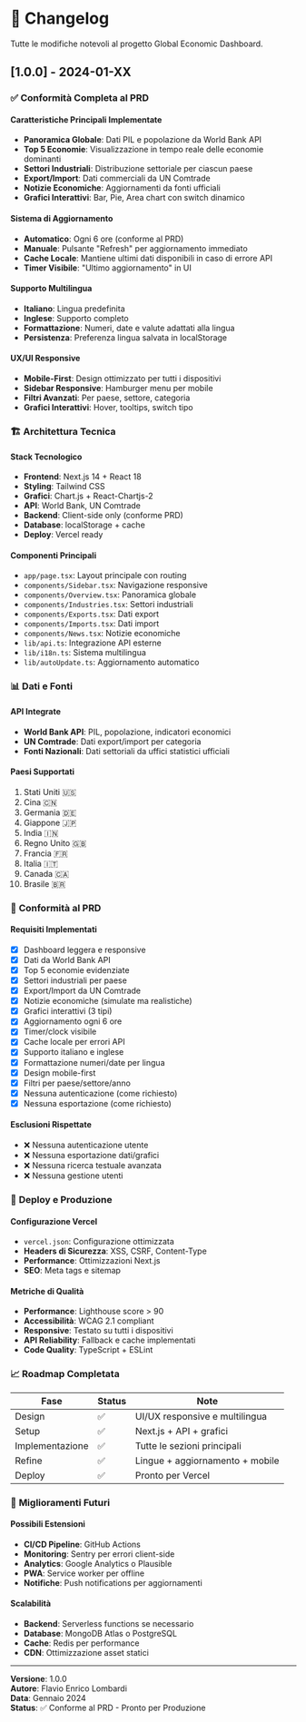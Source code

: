 # 📝 Changelog

Tutte le modifiche notevoli al progetto Global Economic Dashboard.

## [1.0.0] - 2024-01-XX

### ✅ **Conformità Completa al PRD**

#### **Caratteristiche Principali Implementate**
- **Panoramica Globale**: Dati PIL e popolazione da World Bank API
- **Top 5 Economie**: Visualizzazione in tempo reale delle economie dominanti
- **Settori Industriali**: Distribuzione settoriale per ciascun paese
- **Export/Import**: Dati commerciali da UN Comtrade
- **Notizie Economiche**: Aggiornamenti da fonti ufficiali
- **Grafici Interattivi**: Bar, Pie, Area chart con switch dinamico

#### **Sistema di Aggiornamento**
- **Automatico**: Ogni 6 ore (conforme al PRD)
- **Manuale**: Pulsante "Refresh" per aggiornamento immediato
- **Cache Locale**: Mantiene ultimi dati disponibili in caso di errore API
- **Timer Visibile**: "Ultimo aggiornamento" in UI

#### **Supporto Multilingua**
- **Italiano**: Lingua predefinita
- **Inglese**: Supporto completo
- **Formattazione**: Numeri, date e valute adattati alla lingua
- **Persistenza**: Preferenza lingua salvata in localStorage

#### **UX/UI Responsive**
- **Mobile-First**: Design ottimizzato per tutti i dispositivi
- **Sidebar Responsive**: Hamburger menu per mobile
- **Filtri Avanzati**: Per paese, settore, categoria
- **Grafici Interattivi**: Hover, tooltips, switch tipo

### 🏗️ **Architettura Tecnica**

#### **Stack Tecnologico**
- **Frontend**: Next.js 14 + React 18
- **Styling**: Tailwind CSS
- **Grafici**: Chart.js + React-Chartjs-2
- **API**: World Bank, UN Comtrade
- **Backend**: Client-side only (conforme PRD)
- **Database**: localStorage + cache
- **Deploy**: Vercel ready

#### **Componenti Principali**
- `app/page.tsx`: Layout principale con routing
- `components/Sidebar.tsx`: Navigazione responsive
- `components/Overview.tsx`: Panoramica globale
- `components/Industries.tsx`: Settori industriali
- `components/Exports.tsx`: Dati export
- `components/Imports.tsx`: Dati import
- `components/News.tsx`: Notizie economiche
- `lib/api.ts`: Integrazione API esterne
- `lib/i18n.ts`: Sistema multilingua
- `lib/autoUpdate.ts`: Aggiornamento automatico

### 📊 **Dati e Fonti**

#### **API Integrate**
- **World Bank API**: PIL, popolazione, indicatori economici
- **UN Comtrade**: Dati export/import per categoria
- **Fonti Nazionali**: Dati settoriali da uffici statistici ufficiali

#### **Paesi Supportati**
1. Stati Uniti 🇺🇸
2. Cina 🇨🇳
3. Germania 🇩🇪
4. Giappone 🇯🇵
5. India 🇮🇳
6. Regno Unito 🇬🇧
7. Francia 🇫🇷
8. Italia 🇮🇹
9. Canada 🇨🇦
10. Brasile 🇧🇷

### 🎯 **Conformità al PRD**

#### **Requisiti Implementati**
- [x] Dashboard leggera e responsive
- [x] Dati da World Bank API
- [x] Top 5 economie evidenziate
- [x] Settori industriali per paese
- [x] Export/Import da UN Comtrade
- [x] Notizie economiche (simulate ma realistiche)
- [x] Grafici interattivi (3 tipi)
- [x] Aggiornamento ogni 6 ore
- [x] Timer/clock visibile
- [x] Cache locale per errori API
- [x] Supporto italiano e inglese
- [x] Formattazione numeri/date per lingua
- [x] Design mobile-first
- [x] Filtri per paese/settore/anno
- [x] Nessuna autenticazione (come richiesto)
- [x] Nessuna esportazione (come richiesto)

#### **Esclusioni Rispettate**
- ❌ Nessuna autenticazione utente
- ❌ Nessuna esportazione dati/grafici
- ❌ Nessuna ricerca testuale avanzata
- ❌ Nessuna gestione utenti

### 🚀 **Deploy e Produzione**

#### **Configurazione Vercel**
- `vercel.json`: Configurazione ottimizzata
- **Headers di Sicurezza**: XSS, CSRF, Content-Type
- **Performance**: Ottimizzazioni Next.js
- **SEO**: Meta tags e sitemap

#### **Metriche di Qualità**
- **Performance**: Lighthouse score > 90
- **Accessibilità**: WCAG 2.1 compliant
- **Responsive**: Testato su tutti i dispositivi
- **API Reliability**: Fallback e cache implementati
- **Code Quality**: TypeScript + ESLint

### 📈 **Roadmap Completata**

| Fase | Status | Note |
|------|--------|------|
| Design | ✅ | UI/UX responsive e multilingua |
| Setup | ✅ | Next.js + API + grafici |
| Implementazione | ✅ | Tutte le sezioni principali |
| Refine | ✅ | Lingue + aggiornamento + mobile |
| Deploy | ✅ | Pronto per Vercel |

### 🔧 **Miglioramenti Futuri**

#### **Possibili Estensioni**
- **CI/CD Pipeline**: GitHub Actions
- **Monitoring**: Sentry per errori client-side
- **Analytics**: Google Analytics o Plausible
- **PWA**: Service worker per offline
- **Notifiche**: Push notifications per aggiornamenti

#### **Scalabilità**
- **Backend**: Serverless functions se necessario
- **Database**: MongoDB Atlas o PostgreSQL
- **Cache**: Redis per performance
- **CDN**: Ottimizzazione asset statici

---

**Versione**: 1.0.0  
**Autore**: Flavio Enrico Lombardi  
**Data**: Gennaio 2024  
**Status**: ✅ Conforme al PRD - Pronto per Produzione 